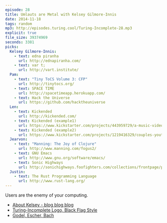 ```yaml
---
episode: 28
title: Umlauts are Metal with Kelsey Gilmore-Innis
date: 2014-11-18
tags: random
mp3: http://episodes.turing.cool/Turing-Incomplete-28.mp3
explicit: true
file_size: 39374969
seconds: 3381
picks:
  Kelsey Gilmore-Innis:
    - text: edna piranha
      url: http://ednapiranha.com/
    - text: var t;
      url: http://vart.institute/
  Pam:
    - text: "Tiny ToCS Volume 3: CFP"
      url: http://tinytocs.org/
    - text: SPACE TIME
      url: http://spacetimeapp.herokuapp.com/
    - text: Hack the Universe
      url: https://github.com/hacktheuniverse
  Len:
    - text: Kickended
      url: http://kickended.com/
    - text: Kickended (example1)
      url: https://www.kickstarter.com/projects/443959729/a-music-video-for-the-band-piel?ref=nav_search
    - text: Kickended (example2)
      url: https://www.kickstarter.com/projects/1219416329/couples-youtube-channel?ref=nav_search
  Jearvon:
    - text: "Manning: The Joy of Clojure"
      url: http://www.manning.com/fogus2/
    - text: GNU Emacs
      url: http://www.gnu.org/software/emacs/
    - text: Sonic Highways
      url: http://sonichighways.foofighters.com/collections/frontpage/products/cd
  Justin:
    - text: The Rust Programming Language
      url: http://www.rust-lang.org/
---
```

Users are the enemy of your computing.

* [About Kelsey - blog blog blog](http://nerd.kelseyinnis.com/about/)
* [Turing-Incomplete Logo, Black Flag Style](https://pbs.twimg.com/media/B2Xp0cuIIAArG6H.jpg)
* [Godel, Escher, Bach](http://www.amazon.com/dp/0394745027/ref=wl_it_dp_o_pC_nS_ttl?_encoding=UTF8&colid=28O58ZOGFFET7&coliid=I3D9NNBXFK4NN3)
